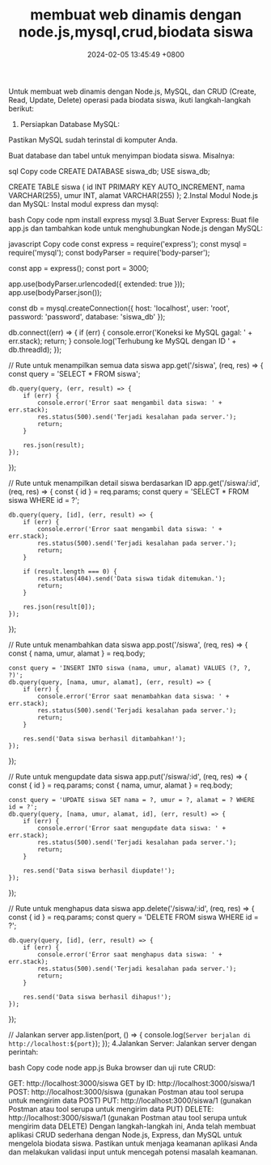 ﻿---
layout: post
title: "membuat web dinamis dengan node.js,mysql,crud,biodata siswa"
date: 2024-02-05 13:45:49 +0800
categories: github
---


Untuk membuat web dinamis dengan Node.js, MySQL, dan CRUD (Create, Read, Update, Delete) operasi pada biodata siswa, ikuti langkah-langkah berikut:

1. Persiapkan Database MySQL:

Pastikan MySQL sudah terinstal di komputer Anda.

Buat database dan tabel untuk menyimpan biodata siswa. Misalnya:

sql
Copy code
CREATE DATABASE siswa_db;
USE siswa_db;

CREATE TABLE siswa (
    id INT PRIMARY KEY AUTO_INCREMENT,
    nama VARCHAR(255),
    umur INT,
    alamat VARCHAR(255)
);
2.Instal Modul Node.js dan MySQL:
Instal modul express dan mysql:

bash
Copy code
npm install express mysql
3.Buat Server Express:
Buat file app.js dan tambahkan kode untuk menghubungkan Node.js dengan MySQL:

javascript
Copy code
const express = require('express');
const mysql = require('mysql');
const bodyParser = require('body-parser');

const app = express();
const port = 3000;

app.use(bodyParser.urlencoded({ extended: true }));
app.use(bodyParser.json());

const db = mysql.createConnection({
    host: 'localhost',
    user: 'root',
    password: 'password',
    database: 'siswa_db'
});

db.connect((err) => {
    if (err) {
        console.error('Koneksi ke MySQL gagal: ' + err.stack);
        return;
    }
    console.log('Terhubung ke MySQL dengan ID ' + db.threadId);
});

// Rute untuk menampilkan semua data siswa
app.get('/siswa', (req, res) => {
    const query = 'SELECT * FROM siswa';

    db.query(query, (err, result) => {
        if (err) {
            console.error('Error saat mengambil data siswa: ' + err.stack);
            res.status(500).send('Terjadi kesalahan pada server.');
            return;
        }

        res.json(result);
    });
});

// Rute untuk menampilkan detail siswa berdasarkan ID
app.get('/siswa/:id', (req, res) => {
    const { id } = req.params;
    const query = 'SELECT * FROM siswa WHERE id = ?';

    db.query(query, [id], (err, result) => {
        if (err) {
            console.error('Error saat mengambil data siswa: ' + err.stack);
            res.status(500).send('Terjadi kesalahan pada server.');
            return;
        }

        if (result.length === 0) {
            res.status(404).send('Data siswa tidak ditemukan.');
            return;
        }

        res.json(result[0]);
    });
});

// Rute untuk menambahkan data siswa
app.post('/siswa', (req, res) => {
    const { nama, umur, alamat } = req.body;

    const query = 'INSERT INTO siswa (nama, umur, alamat) VALUES (?, ?, ?)';
    db.query(query, [nama, umur, alamat], (err, result) => {
        if (err) {
            console.error('Error saat menambahkan data siswa: ' + err.stack);
            res.status(500).send('Terjadi kesalahan pada server.');
            return;
        }

        res.send('Data siswa berhasil ditambahkan!');
    });
});

// Rute untuk mengupdate data siswa
app.put('/siswa/:id', (req, res) => {
    const { id } = req.params;
    const { nama, umur, alamat } = req.body;

    const query = 'UPDATE siswa SET nama = ?, umur = ?, alamat = ? WHERE id = ?';
    db.query(query, [nama, umur, alamat, id], (err, result) => {
        if (err) {
            console.error('Error saat mengupdate data siswa: ' + err.stack);
            res.status(500).send('Terjadi kesalahan pada server.');
            return;
        }

        res.send('Data siswa berhasil diupdate!');
    });
});

// Rute untuk menghapus data siswa
app.delete('/siswa/:id', (req, res) => {
    const { id } = req.params;
    const query = 'DELETE FROM siswa WHERE id = ?';

    db.query(query, [id], (err, result) => {
        if (err) {
            console.error('Error saat menghapus data siswa: ' + err.stack);
            res.status(500).send('Terjadi kesalahan pada server.');
            return;
        }

        res.send('Data siswa berhasil dihapus!');
    });
});

// Jalankan server
app.listen(port, () => {
    console.log(`Server berjalan di http://localhost:${port}`);
});
4.Jalankan Server:
Jalankan server dengan perintah:

bash
Copy code
node app.js
Buka browser dan uji rute CRUD:

GET: http://localhost:3000/siswa
GET by ID: http://localhost:3000/siswa/1
POST: http://localhost:3000/siswa (gunakan Postman atau tool serupa untuk mengirim data POST)
PUT: http://localhost:3000/siswa/1 (gunakan Postman atau tool serupa untuk mengirim data PUT)
DELETE: http://localhost:3000/siswa/1 (gunakan Postman atau tool serupa untuk mengirim data DELETE)
Dengan langkah-langkah ini, Anda telah membuat aplikasi CRUD sederhana dengan Node.js, Express, dan MySQL untuk mengelola biodata siswa. Pastikan untuk menjaga keamanan aplikasi Anda dan melakukan validasi input untuk mencegah potensi masalah keamanan.






